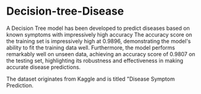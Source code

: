 # Decision-tree-Disease
A Decision Tree model has been developed to predict diseases based on known symptoms with impressively high accuracy
The accuracy score on the training set is impressively high at 0.9896, demonstrating the model's ability to fit the training data well. Furthermore, the model performs remarkably well on unseen data, achieving an accuracy score of 0.9807 on the testing set, highlighting its robustness and effectiveness in making accurate disease predictions.

The dataset originates from Kaggle and is titled "Disease Symptom Prediction.
